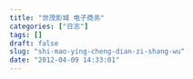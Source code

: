 ```yaml
---
title: "世茂影城 电子商务"
categories: ["日志"]
tags: []
draft: false
slug: "shi-mao-ying-cheng-dian-zi-shang-wu"
date: "2012-04-09 14:33:01"
---
```


